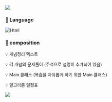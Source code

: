 <img src="https://capsule-render.vercel.app/api?type=waving&color=BDBDC8&height=150&section=header&text=🔥🖥️KTU's%20Algorithm%20Study%20Repository!🖥️🔥&fontSize=30&fontAlignY=30" />

### 📌 Language
<img alt="Html" src ="https://img.shields.io/badge/JAVA-grey"></img>

### 📌 composition
💡 개념정리 텍스트

💡 각 개념의 문제풀이 (주석으로 설명이 추가되어 있음)

💡 Main 클래스 (복습을 자유롭게 하기 위한 Main 클래스)

💡 알고리즘 일정표

<img src="https://capsule-render.vercel.app/api?type=waving&color=BDBDC8&height=150&section=footer" />
